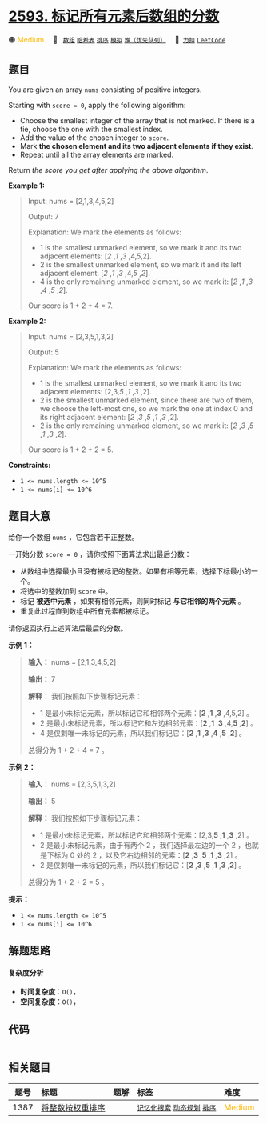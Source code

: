 # [2593. 标记所有元素后数组的分数](https://2xiao.github.io/leetcode-js/problem/2593.html)

🟠 <font color=#ffb800>Medium</font>&emsp; 🔖&ensp; [`数组`](/tag/array.md) [`哈希表`](/tag/hash-table.md) [`排序`](/tag/sorting.md) [`模拟`](/tag/simulation.md) [`堆（优先队列）`](/tag/heap-priority-queue.md)&emsp; 🔗&ensp;[`力扣`](https://leetcode.cn/problems/find-score-of-an-array-after-marking-all-elements) [`LeetCode`](https://leetcode.com/problems/find-score-of-an-array-after-marking-all-elements)

## 题目

You are given an array `nums` consisting of positive integers.

Starting with `score = 0`, apply the following algorithm:

  * Choose the smallest integer of the array that is not marked. If there is a tie, choose the one with the smallest index.
  * Add the value of the chosen integer to `score`.
  * Mark **the chosen element and its two adjacent elements if they exist**.
  * Repeat until all the array elements are marked.

Return _the score you get after applying the above algorithm_.



**Example 1:**

> Input: nums = [2,1,3,4,5,2]
> 
> Output: 7
> 
> Explanation: We mark the elements as follows:
> - 1 is the smallest unmarked element, so we mark it and its two adjacent elements: [_2_ ,_1_ ,_3_ ,4,5,2].
> - 2 is the smallest unmarked element, so we mark it and its left adjacent element: [_2_ ,_1_ ,_3_ ,4,_5_ ,_2_].
> - 4 is the only remaining unmarked element, so we mark it: [_2_ ,_1_ ,_3_ ,_4_ ,_5_ ,_2_].
> 
> Our score is 1 + 2 + 4 = 7.

**Example 2:**

> Input: nums = [2,3,5,1,3,2]
> 
> Output: 5
> 
> Explanation: We mark the elements as follows:
> - 1 is the smallest unmarked element, so we mark it and its two adjacent elements: [2,3,_5_ ,_1_ ,_3_ ,2].
> - 2 is the smallest unmarked element, since there are two of them, we choose the left-most one, so we mark the one at index 0 and its right adjacent element: [_2_ ,_3_ ,_5_ ,_1_ ,_3_ ,2].
> - 2 is the only remaining unmarked element, so we mark it: [_2_ ,_3_ ,_5_ ,_1_ ,_3_ ,_2_].
> 
> Our score is 1 + 2 + 2 = 5.

**Constraints:**

  * `1 <= nums.length <= 10^5`
  * `1 <= nums[i] <= 10^6`


## 题目大意

给你一个数组 `nums` ，它包含若干正整数。

一开始分数 `score = 0` ，请你按照下面算法求出最后分数：

  * 从数组中选择最小且没有被标记的整数。如果有相等元素，选择下标最小的一个。
  * 将选中的整数加到 `score` 中。
  * 标记 **被选中元素** ，如果有相邻元素，则同时标记 **与它相邻的两个元素**  。
  * 重复此过程直到数组中所有元素都被标记。

请你返回执行上述算法后最后的分数。



**示例 1：**

> 
> 
> 
> 
> 
> **输入：** nums = [2,1,3,4,5,2]
> 
> **输出：** 7
> 
> **解释：** 我们按照如下步骤标记元素：
> - 1 是最小未标记元素，所以标记它和相邻两个元素：[__**2**__ ,__**1**__ ,__**3**__ ,4,5,2] 。
> - 2 是最小未标记元素，所以标记它和左边相邻元素：[__**2**__ ,__**1**__ ,__**3**__ ,4,__**5**__ ,__**2**__] 。
> - 4 是仅剩唯一未标记的元素，所以我们标记它：[__**2**__ ,__**1**__ ,__**3**__ ,__**4**__ ,__**5**__ ,__**2**__] 。
> 
> 总得分为 1 + 2 + 4 = 7 。
> 
> 

**示例 2：**

> 
> 
> 
> 
> 
> **输入：** nums = [2,3,5,1,3,2]
> 
> **输出：** 5
> 
> **解释：** 我们按照如下步骤标记元素：
> - 1 是最小未标记元素，所以标记它和相邻两个元素：[2,3,__**5**__ ,__**1**__ ,__**3**__ ,2] 。
> - 2 是最小未标记元素，由于有两个 2 ，我们选择最左边的一个 2 ，也就是下标为 0 处的 2 ，以及它右边相邻的元素：[__**2**__ ,__**3**__ ,__**5**__ ,__**1**__ ,__**3**__ ,2] 。
> - 2 是仅剩唯一未标记的元素，所以我们标记它：[__**2**__ ,__**3**__ ,__**5**__ ,__**1**__ ,__**3**__ ,__**2**__] 。
> 
> 总得分为 1 + 2 + 2 = 5 。
> 
> 



**提示：**

  * `1 <= nums.length <= 10^5`
  * `1 <= nums[i] <= 10^6`


## 解题思路

#### 复杂度分析

- **时间复杂度**：`O()`，
- **空间复杂度**：`O()`，

## 代码

```javascript

```

## 相关题目

<!-- prettier-ignore -->
| 题号 | 标题 | 题解 | 标签 | 难度 |
| :------: | :------ | :------: | :------ | :------ |
| 1387 | [将整数按权重排序](https://leetcode.com/problems/sort-integers-by-the-power-value) |  |  [`记忆化搜索`](/tag/memoization.md) [`动态规划`](/tag/dynamic-programming.md) [`排序`](/tag/sorting.md) | <font color=#ffb800>Medium</font> |